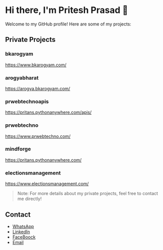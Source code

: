 # Hi there, I'm Pritesh Prasad 👋

Welcome to my GitHub profile! Here are some of my projects:

## Private Projects

### bkarogyam
https://www.bkarogyam.com/


### arogyabharat
https://arogya.bkarogyam.com/

### prwebtechnoapis
https://pritans.pythonanywhere.com/apis/

### prwebtechno 
https://www.prwebtechno.com/

### mindforge  
https://pritans.pythonanywhere.com/


### electionsmanagement
https://www.electionsmanagement.com/


> Note: For more details about my private projects, feel free to contact me directly!

## Contact

- [WhatsApp](https://wa.me/message/IPNAQPOXX6FJO1?src=qr)
- [LinkedIn](https://www.linkedin.com/in/pritesh-prasad-242390176?utm_source=share&utm_campaign=share_via&utm_content=profile&utm_medium=ios_app)
- [FaceBoock](https://www.facebook.com/share/DqLkTchZWGeffQP6/?mibextid=LQQJ4d)
- [Email](mailto:priteshrao3@gmail.com)
